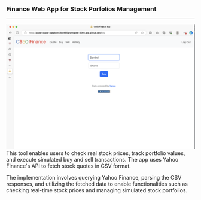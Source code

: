 ###  Finance Web App for Stock Porfolios Management

---

![Alt text](image.png)
This tool enables users to check real stock prices, track portfolio values, and execute simulated buy and sell transactions. The app uses Yahoo Finance's API to fetch stock quotes in CSV format.

The implementation involves querying Yahoo Finance, parsing the CSV responses, and utilizing the fetched data to enable functionalities such as checking real-time stock prices and managing simulated stock portfolios.